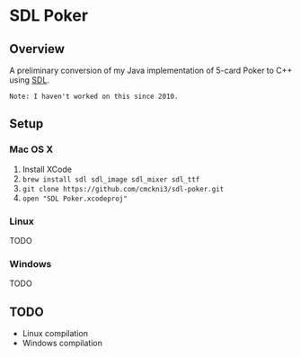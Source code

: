 # SDL Poker

## Overview

A preliminary conversion of my Java implementation of 5-card Poker to C++ using [SDL](http://www.libsdl.org/).

`Note: I haven't worked on this since 2010.`

## Setup

### Mac OS X

1. Install XCode
1. `brew install sdl sdl_image sdl_mixer sdl_ttf`
1. `git clone https://github.com/cmckni3/sdl-poker.git`
1. `open "SDL Poker.xcodeproj"`

### Linux

TODO

### Windows

TODO

## TODO

- Linux compilation
- Windows compilation

